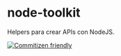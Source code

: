 # node-toolkit

Helpers para crear APIs con NodeJS.

[![Commitizen friendly](https://img.shields.io/badge/commitizen-friendly-brightgreen.svg)](http://commitizen.github.io/cz-cli/)